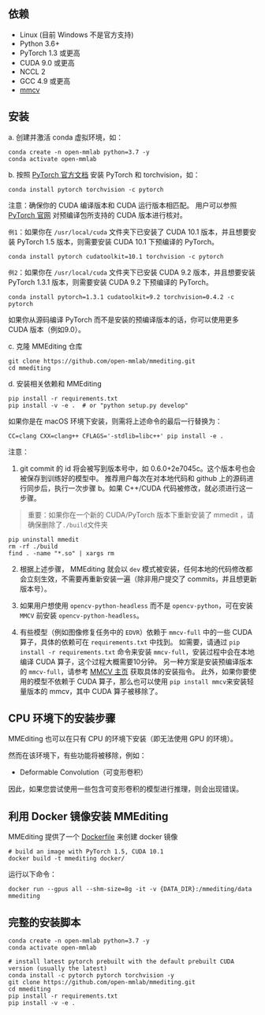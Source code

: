 ## 依赖

- Linux (目前 Windows 不是官方支持)
- Python 3.6+
- PyTorch 1.3 或更高
- CUDA 9.0 或更高
- NCCL 2
- GCC 4.9 或更高
- [mmcv](https://github.com/open-mmlab/mmcv)

## 安装
a. 创建并激活 conda 虚拟环境，如：

```shell script
conda create -n open-mmlab python=3.7 -y
conda activate open-mmlab
```
b. 按照 [PyTorch 官方文档](https://pytorch.org/) 安装 PyTorch 和 torchvision，如：

```shell script
conda install pytorch torchvision -c pytorch
```
注意：确保你的 CUDA 编译版本和 CUDA 运行版本相匹配。 用户可以参照 [PyTorch 官网](https://pytorch.org/) 对预编译包所支持的 CUDA 版本进行核对。

`例1`：如果你在 `/usr/local/cuda` 文件夹下已安装了 CUDA 10.1 版本，并且想要安装 PyTorch 1.5 版本，则需要安装 CUDA 10.1 下预编译的 PyTorch。
```shell script
conda install pytorch cudatoolkit=10.1 torchvision -c pytorch
```
`例2`：如果你在 `/usr/local/cuda` 文件夹下已安装 CUDA 9.2 版本，并且想要安装 PyTorch 1.3.1 版本，则需要安装 CUDA 9.2 下预编译的 PyTorch。
```shell script
conda install pytorch=1.3.1 cudatoolkit=9.2 torchvision=0.4.2 -c pytorch
```
如果你从源码编译 PyTorch 而不是安装的预编译版本的话，你可以使用更多 CUDA 版本（例如9.0）。

c. 克隆 MMEditing 仓库
```shell script
git clone https://github.com/open-mmlab/mmediting.git
cd mmediting
```

d. 安装相关依赖和 MMEditing
```shell script
pip install -r requirements.txt
pip install -v -e .  # or "python setup.py develop"
```
如果你是在 macOS 环境下安装，则需将上述命令的最后一行替换为：
```shell script
CC=clang CXX=clang++ CFLAGS='-stdlib=libc++' pip install -e .
```
注意：
1. git commit 的 id 将会被写到版本号中，如 0.6.0+2e7045c。这个版本号也会被保存到训练好的模型中。 推荐用户每次在对本地代码和 github 上的源码进行同步后，执行一次步骤 b。如果 C++/CUDA 代码被修改，就必须进行这一步骤。
> 重要：如果你在一个新的 CUDA/PyTorch 版本下重新安装了 mmedit ，请确保删除了`./build`文件夹
```shell script
pip uninstall mmedit
rm -rf ./build
find . -name "*.so" | xargs rm
```
2. 根据上述步骤， MMEditing 就会以 `dev` 模式被安装，任何本地的代码修改都会立刻生效，不需要再重新安装一遍（除非用户提交了 commits，并且想更新版本号）。

3. 如果用户想使用 `opencv-python-headless` 而不是 `opencv-python`，可在安装 `MMCV` 前安装 `opencv-python-headless`。

4. 有些模型（例如图像修复任务中的 `EDVR`）依赖于 `mmcv-full` 中的一些 CUDA 算子，具体的依赖可在 `requirements.txt` 中找到。
如需要，请通过 `pip install -r requirements.txt` 命令来安装 `mmcv-full`，安装过程中会在本地编译 CUDA 算子，这个过程大概需要10分钟。
另一种方案是安装预编译版本的 `mmcv-full`，请参考 [MMCV 主页](https://github.com/open-mmlab/mmcv#install-with-pip) 获取具体的安装指令。
此外，如果你要使用的模型不依赖于 CUDA 算子，那么也可以使用 `pip install mmcv`来安装轻量版本的 mmcv，其中 CUDA 算子被移除了。
## CPU 环境下的安装步骤
MMEditing 也可以在只有 CPU 的环境下安装（即无法使用 GPU 的环境）。

然而在该环境下，有些功能将被移除，例如：
- Deformable Convolution（可变形卷积）

因此，如果您尝试使用一些包含可变形卷积的模型进行推理，则会出现错误。

## 利用 Docker 镜像安装 MMEditing
MMEditing 提供了一个 [Dockerfile](https://github.com/open-mmlab/mmediting/blob/master/docker/Dockerfile) 来创建 docker 镜像
```shell script
# build an image with PyTorch 1.5, CUDA 10.1
docker build -t mmediting docker/
```
运行以下命令：
```shell script
docker run --gpus all --shm-size=8g -it -v {DATA_DIR}:/mmediting/data mmediting
```

## 完整的安装脚本
```shell script
conda create -n open-mmlab python=3.7 -y
conda activate open-mmlab

# install latest pytorch prebuilt with the default prebuilt CUDA version (usually the latest)
conda install -c pytorch pytorch torchvision -y
git clone https://github.com/open-mmlab/mmediting.git
cd mmediting
pip install -r requirements.txt
pip install -v -e .
```
